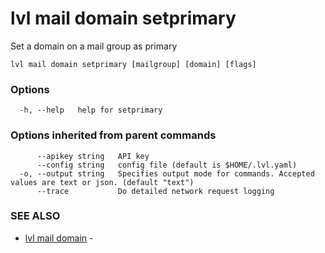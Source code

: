 # lvl mail domain setprimary

Set a domain on a mail group as primary

```
lvl mail domain setprimary [mailgroup] [domain] [flags]
```

### Options

```
  -h, --help   help for setprimary
```

### Options inherited from parent commands

```
      --apikey string   API key
      --config string   config file (default is $HOME/.lvl.yaml)
  -o, --output string   Specifies output mode for commands. Accepted values are text or json. (default "text")
      --trace           Do detailed network request logging
```

### SEE ALSO

* [lvl mail domain](lvl_mail_domain.md)	 - 

